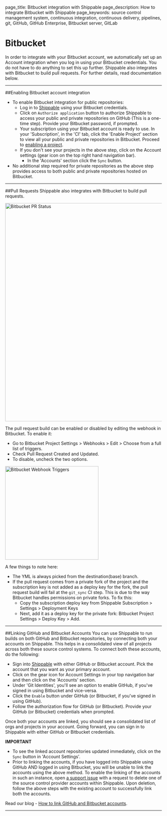 page_title: Bitbucket integration with Shippable
page_description: How to integrate Bitbucket with Shippable
page_keywords: source control management system, continuous integration, continuous delivery, pipelines, git, GitHub, GitHub Enterprise, Bitbucket server, GitLab


# Bitbucket
In order to integrate with your Bitbucket account, we automatically set up an Account integration when you log in using your Bitbucket credentials. You do not have to do anything to set this up further. Shippable also integrates with Bitbucket to build pull requests. For further details, read documentation below.

---

##Enabling Bitbucket account integration
- To enable Bitbucket integration for public repositories:  
     - Log in to [Shippable](https://app.shippable.com) using your Bitbucket credentials.
     - Click on `Authorize application` button to authorize Shippable to access your public and private  repositories on GitHub (This is a one-time step). Provide your Bitbucket password, if prompted.
     - Your subscription using your Bitbucket account is ready to use. In your 'Subscription', in the 'CI' tab, click the 'Enable Project' section to view all your public and private repositories in Bitbucket. Proceed to [enabling a project](/navigatingUI/subscriptions/ci/#enable-project).
     - If you don't see your projects in the above step, click on the Account settings (gear icon on the top right hand navigation bar).
          - In the 'Accounts' section click the `Sync` button.
- No additional step required for private repositories as the above step provides access to both public and private repositories hosted on Bitbucket.

---

##Pull Requests
Shippable also integrates with Bitbucket to build pull requests.

<img src="/ci/images/bitbucketPRStatus.png" alt="Bitbucket PR Status" style="width:700px;"/>

The pull request build can be enabled or disabled by editing the webhook in Bitbucket.
To enable it:

- Go to Bitbucket Project Settings > Webhooks > Edit > Choose from a full list of triggers.
- Check Pull Request Created and Updated.
- To disable, uncheck the two options.

<img src="/ci/images/bitbucketWebhookTriggers.png" alt="Bitbucket Webhook Triggers" style="width:300px;">

A few things to note here:

- The YML is always picked from the destination(base) branch.
- If the pull request comes from a private fork of the project and the subscription key is not added as a deploy key for the fork, the pull request build will fail at the `git_sync` CI step. This is due to the way Bitbucket handles permissions on private forks. To fix this:
     - Copy the subscription deploy key from Shippable Subscription > Settings > Deployment Keys
     - Next, add it as a deploy key for the private fork: Bitbucket Project Settings > Deploy Key > Add.

---

##Linking GitHub and Bitbucket Accounts
You can use Shippable to run builds on both GitHub and Bitbucket repositories, by connecting both your accounts on Shippable. This helps in a consolidated view of all projects across both these source control systems. To connect both these accounts, do the following:

- Sign into [Shippable](http://www.shippable.com) with either GitHub or Bitbucket account. Pick the account that you want as your primary account.
- Click on the gear icon for Account Settings in your top navigation bar and then click on the 'Accounts' section.
- Under 'Git Identities', you'll see an option to enable GitHub, if you've signed in using Bitbucket and vice-versa.
- Click the `Enable` button under GitHub (or Bitbucket, if you've signed in using GitHub).
- Follow the authorization flow for GitHub (or Bitbucket). Provide your GitHub (or Bitbucket) credentials when prompted.

Once both your accounts are linked, you should see a consolidated list of orgs and projects in your account. Going forward, you can sign in to Shippable with either GitHub or Bitbucket credentials.

**IMPORTANT**

- To see the linked account repositories updated immediately, click on the `Sync` button in 'Account Settings'.
- Prior to linking the accounts, if you have logged into Shippable using GitHub AND logged in using Bitbucket, you will be unable to link the accounts using the above method. To enable the linking of the accounts in such an instance, open [a support issue](https://github.com/Shippable/support/issues) with a request to delete one of the source control provider accounts within Shippable. Upon deletion, follow the above steps with the existing account to successfully link both the accounts.

Read our blog - [How to link GitHub and Bitbucket accounts](http://blog.shippable.com/how-to-link-github-and-bitbucket-accounts).

---
